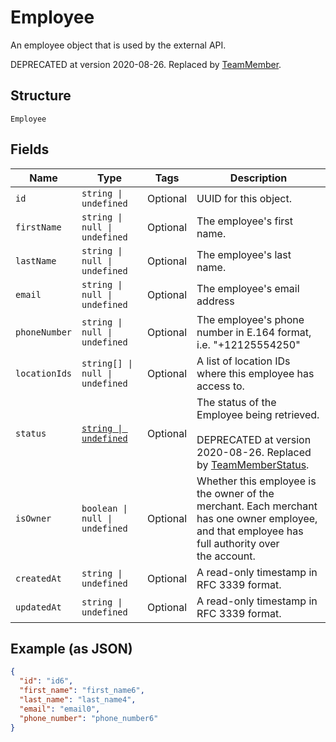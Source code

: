 
# Employee

An employee object that is used by the external API.

DEPRECATED at version 2020-08-26. Replaced by [TeamMember](entity:TeamMember).

## Structure

`Employee`

## Fields

| Name | Type | Tags | Description |
|  --- | --- | --- | --- |
| `id` | `string \| undefined` | Optional | UUID for this object. |
| `firstName` | `string \| null \| undefined` | Optional | The employee's first name. |
| `lastName` | `string \| null \| undefined` | Optional | The employee's last name. |
| `email` | `string \| null \| undefined` | Optional | The employee's email address |
| `phoneNumber` | `string \| null \| undefined` | Optional | The employee's phone number in E.164 format, i.e. "+12125554250" |
| `locationIds` | `string[] \| null \| undefined` | Optional | A list of location IDs where this employee has access to. |
| `status` | [`string \| undefined`](../../doc/models/employee-status.md) | Optional | The status of the Employee being retrieved.<br><br>DEPRECATED at version 2020-08-26. Replaced by [TeamMemberStatus](entity:TeamMemberStatus). |
| `isOwner` | `boolean \| null \| undefined` | Optional | Whether this employee is the owner of the merchant. Each merchant<br>has one owner employee, and that employee has full authority over<br>the account. |
| `createdAt` | `string \| undefined` | Optional | A read-only timestamp in RFC 3339 format. |
| `updatedAt` | `string \| undefined` | Optional | A read-only timestamp in RFC 3339 format. |

## Example (as JSON)

```json
{
  "id": "id6",
  "first_name": "first_name6",
  "last_name": "last_name4",
  "email": "email0",
  "phone_number": "phone_number6"
}
```

